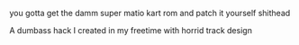 you gotta get the damm super matio kart rom and patch it yourself shithead

A dumbass hack I created in my freetime with horrid track design 

